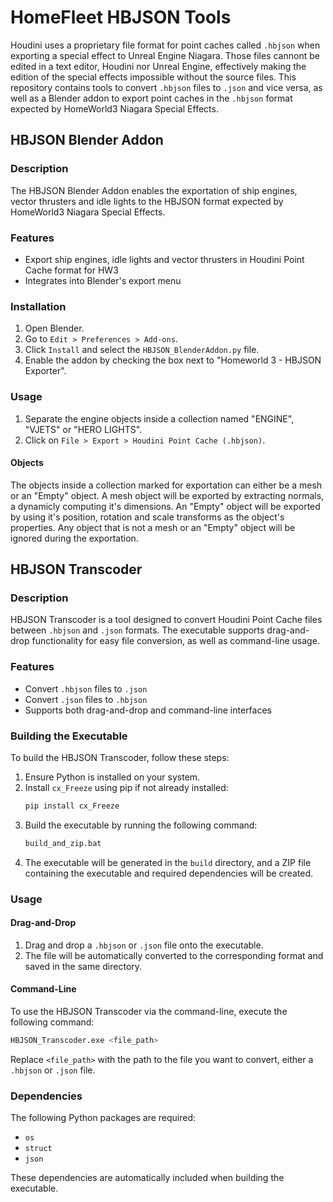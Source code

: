 # HomeFleet HBJSON Tools
Houdini uses a proprietary file format for point caches called `.hbjson` when exporting a special effect to Unreal Engine Niagara. Those files cannont be edited in a text editor, Houdini nor Unreal Engine, effectively making the edition of the special effects impossible without the source files. 
This repository contains tools to convert `.hbjson` files to `.json` and vice versa, as well as a Blender addon to export point caches in the `.hbjson` format expected by HomeWorld3 Niagara Special Effects.

## HBJSON Blender Addon

### Description
The HBJSON Blender Addon enables the exportation of ship engines, vector thrusters and idle lights to the HBJSON format expected by HomeWorld3 Niagara Special Effects.

### Features
- Export ship engines, idle lights and vector thrusters in Houdini Point Cache format for HW3
- Integrates into Blender's export menu

### Installation
1. Open Blender.
2. Go to `Edit > Preferences > Add-ons`.
3. Click `Install` and select the `HBJSON_BlenderAddon.py` file.
4. Enable the addon by checking the box next to "Homeworld 3 - HBJSON Exporter".

### Usage
1. Separate the engine objects inside a collection named "ENGINE", "VJETS" or "HERO LIGHTS".
2. Click on `File > Export > Houdini Point Cache (.hbjson)`.

#### Objects
The objects inside a collection marked for exportation can either be a mesh or an "Empty" object.
A mesh object will be exported by extracting normals, a dynamicly computing it's dimensions.
An "Empty" object will be exported by using it's position, rotation and scale transforms as the object's properties.
Any object that is not a mesh or an "Empty" object will be ignored during the exportation.

## HBJSON Transcoder

### Description
HBJSON Transcoder is a tool designed to convert Houdini Point Cache files between `.hbjson` and `.json` formats. The executable supports drag-and-drop functionality for easy file conversion, as well as command-line usage.

### Features
- Convert `.hbjson` files to `.json`
- Convert `.json` files to `.hbjson`
- Supports both drag-and-drop and command-line interfaces

### Building the Executable
To build the HBJSON Transcoder, follow these steps:

1. Ensure Python is installed on your system.
2. Install `cx_Freeze` using pip if not already installed:
    ```sh
    pip install cx_Freeze
    ```
3. Build the executable by running the following command:
    ```sh
    build_and_zip.bat
    ```
4. The executable will be generated in the `build` directory, and a ZIP file containing the executable and required dependencies will be created.

### Usage

#### Drag-and-Drop
1. Drag and drop a `.hbjson` or `.json` file onto the executable.
2. The file will be automatically converted to the corresponding format and saved in the same directory.

#### Command-Line
To use the HBJSON Transcoder via the command-line, execute the following command:
```sh
HBJSON_Transcoder.exe <file_path>
```
Replace `<file_path>` with the path to the file you want to convert, either a `.hbjson` or `.json` file.

### Dependencies
The following Python packages are required:
- `os`
- `struct`
- `json`

These dependencies are automatically included when building the executable.
